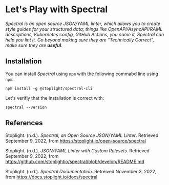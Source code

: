 # Let's Play with Spectral

_Spectral is an open source JSON/YAML linter, which allows you to create style guides for your structured data; things like OpenAPI/AsyncAPI/RAML descriptions, Kubernetes config, GitHub Actions, you name it, Spectral can help you lint it. Go beyond making sure they are "Technically Correct", make sure they are **useful**._

## Installation

You can install _Spectral_ using `npm` with the following commabd line using `npm`:

```text
npm install -g @stoplight/spectral-cli
```

Let's verifiy that the installation is correct with:

```text
spectral --version
```

## References

Stoplight. (n.d.). _Spectral, an Open Source JSON/YAML Linter_. Retrieved September 9, 2022, from <https://stoplight.io/open-source/spectral>

Stoplight. (n.d.). _JSON/YAML Linter with Custom Rulesets_. Retrieved September 9, 2022, from <https://github.com/stoplightio/spectral/blob/develop/README.md>

Stoplight. (n.d.). _Spectral Documentation_. Retreived November 3, 2022, from <https://docs.stoplight.io/docs/spectral>
